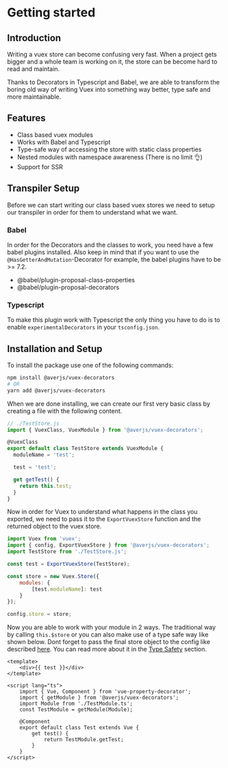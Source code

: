 # Getting started

## Introduction

Writing a vuex store can become confusing very fast. When a project gets bigger and a whole team is working on it, the store can be become hard to read and maintain.

Thanks to Decorators in Typescript and Babel, we are able to transform the boring old way of writing Vuex into something way better, type safe and more maintainable.

## Features

- Class based vuex modules
- Works with Babel and Typescript
- Type-safe way of accessing the store with static class properties
- Nested modules with namespace awareness (There is no limit 👌)
- Support for SSR

## Transpiler Setup

Before we can start writing our class based vuex stores we need to setup our transpiler in order for them to understand what we want.

### Babel

In order for the Decorators and the classes to work, you need have a few babel plugins installed. Also keep in mind that if you want to use the `@HasGetterAndMutation`-Decorator for example, the babel plugins have to be >= 7.2.

- @babel/plugin-proposal-class-properties
- @babel/plugin-proposal-decorators

### Typescript

To make this plugin work with Typescript the only thing you have to do is to enable `experimentalDecorators` in your `tsconfig.json`.

## Installation and Setup

To install the package use one of the following commands:

```bash
npm install @averjs/vuex-decorators
# OR
yarn add @averjs/vuex-decorators
```

When we are done installing, we can create our first very basic class by creating a file with the following content.

```typescript
// ./TestStore.js
import { VuexClass, VuexModule } from '@averjs/vuex-decorators';

@VuexClass
export default class TestStore extends VuexModule {
  moduleName = 'test'; 

  test = 'test';

  get getTest() {
    return this.test;
  }
}
```

Now in order for Vuex to understand what happens in the class you exported, we need to pass it to the `ExportVuexStore` function and the returned object to the vuex store.

```js
import Vuex from 'vuex';
import { config, ExportVuexStore } from '@averjs/vuex-decorators';
import TestStore from './TestStore.js';

const test = ExportVuexStore(TestStore);

const store = new Vuex.Store({
    modules: {
        [test.moduleName]: test
    }
});

config.store = store;
```

Now you are able to work with your module in 2 ways. The traditional way by calling `this.$store` or you can also make use of a type safe way like shown below. Dont forget to pass the final store object to the config like described [here](/api/config/#store). You can read more about it in the [Type Safety](/type-safety/) section.

```vue
<template>
    <div>{{ test }}</div>
</template>

<script lang="ts">
    import { Vue, Component } from 'vue-property-decorator';
    import { getModule } from '@averjs/vuex-decorators';
    import Module from './TestModule.ts';
    const TestModule = getModule(Module);

    @Component
    export default class Test extends Vue {
        get test() {
            return TestModule.getTest;
        }
    }
</script>
```

